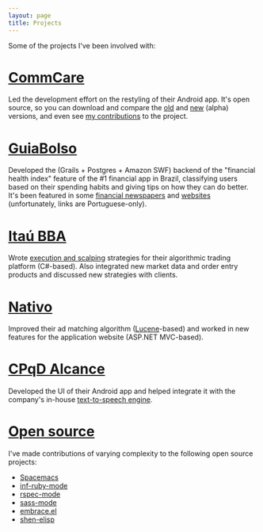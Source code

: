 ```yaml
---
layout: page
title: Projects
---
```


Some of the projects I've been involved with:

# [CommCare](http://www.dimagi.com/products/) #

Led the development effort on the restyling of their Android app. It's open source, so you can download and compare the [old](https://play.google.com/store/apps/details?id=org.commcare.dalvik&hl=en) and [new](http://jenkins.dimagi.com/view/CommCare%20Mobile/job/commcare-odk/) (alpha) versions, and even see [my contributions](https://github.com/dimagi/commcare-odk/commits?author=dcluna) to the project.

# [GuiaBolso](https://www.guiabolso.com.br/) #

Developed the (Grails + Postgres + Amazon SWF) backend of the "financial health index" feature of the #1 financial app in Brazil, classifying users based on their spending habits and giving tips on how they can do better. It's been featured in some [financial newspapers](http://economia.estadao.com.br/noticias/suas-contas,brasileiro-se-endivida--investe-menos-e-financas-se-deterioram-no-semestre,1740983) and [websites](http://www.arenadopavini.com.br/artigos/educacao-financeira/saude-financeira-brasileiro-piora-9-1o-semestre) (unfortunately, links are Portuguese-only).

# [Itaú BBA](https://www.itau.com.br/itaubba-en)  #

Wrote [execution and scalping](http://www.quora.com/How-do-trading-algorithms-work) strategies for their algorithmic trading platform (C#-based). Also integrated new market data and order entry products and discussed new strategies with clients.

# [Nativo](http://www.nativo.net/) #

Improved their ad matching algorithm ([Lucene](https://lucene.apache.org/core/)-based) and worked in new features for the application website (ASP.NET MVC-based).

# [CPqD Alcance](https://play.google.com/store/apps/details?id=br.com.cpqd.alcance&hl=en) #

Developed the UI of their Android app and helped integrate it with the company's in-house [text-to-speech engine](https://www.cpqd.com.br/textofala/telefonia/index.htm).

# [Open source](https://github.com/dcluna) #

I've made contributions of varying complexity to the following open source projects:

- [Spacemacs](https://github.com/syl20bnr/spacemacs/)
- [inf-ruby-mode](https://github.com/nonsequitur/inf-ruby/)
- [rspec-mode](https://github.com/pezra/rspec-mode/)
- [sass-mode](https://github.com/nex3/sass-mode)
- [embrace.el](https://github.com/cute-jumper/embrace.el)
- [shen-elisp](https://github.com/deech/shen-elisp)
